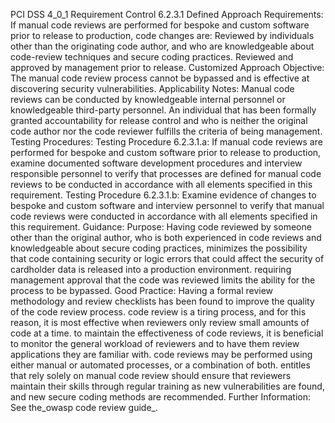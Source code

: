 PCI DSS 4_0_1 Requirement Control 6.2.3.1 Defined Approach Requirements: If manual code reviews are performed for bespoke and custom software prior to release to production, code changes are: Reviewed by individuals other than the originating code author, and who are knowledgeable about code-review techniques and secure coding practices. Reviewed and approved by management prior to release. Customized Approach Objective: The manual code review process cannot be bypassed and is effective at discovering security vulnerabilities. Applicability Notes: Manual code reviews can be conducted by knowledgeable internal personnel or knowledgeable third-party personnel. An individual that has been formally granted accountability for release control and who is neither the original code author nor the code reviewer fulfills the criteria of being management. Testing Procedures: Testing Procedure 6.2.3.1.a: If manual code reviews are performed for bespoke and custom software prior to release to production, examine documented software development procedures and interview responsible personnel to verify that processes are defined for manual code reviews to be conducted in accordance with all elements specified in this requirement. Testing Procedure 6.2.3.1.b: Examine evidence of changes to bespoke and custom software and interview personnel to verify that manual code reviews were conducted in accordance with all elements specified in this requirement. Guidance: Purpose: Having code reviewed by someone other than the original author, who is both experienced in code reviews and knowledgeable about secure coding practices, minimizes the possibility that code containing security or logic errors that could affect the security of cardholder data is released into a production environment. requiring management approval that the code was reviewed limits the ability for the process to be bypassed. Good Practice: Having a formal review methodology and review checklists has been found to improve the quality of the code review process. code review is a tiring process, and for this reason, it is most effective when reviewers only review small amounts of code at a time. to maintain the effectiveness of code reviews, it is beneficial to monitor the general workload of reviewers and to have them review applications they are familiar with. code reviews may be performed using either manual or automated processes, or a combination of both. entitles that rely solely on manual code review should ensure that reviewers maintain their skills through regular training as new vulnerabilities are found, and new secure coding methods are recommended. Further Information: See the_owasp code review guide_.